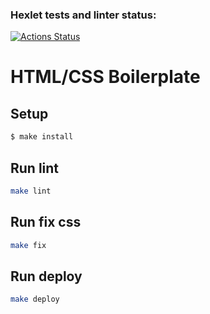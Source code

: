 ### Hexlet tests and linter status:

[![Actions Status](https://github.com/Melderey/layout-designer-project-lvl1/workflows/hexlet-check/badge.svg)](https://github.com/Melderey/layout-designer-project-lvl1/actions)

# HTML/CSS Boilerplate

## Setup

```sh
$ make install
```

## Run lint

```sh
make lint
```

## Run fix css

```sh
make fix
```

## Run deploy

```sh
make deploy
```
